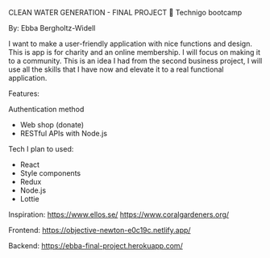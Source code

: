 CLEAN WATER GENERATION - FINAL PROJECT 🌊 Technigo bootcamp

By: Ebba Bergholtz-Widell

I want to make a user-friendly application with nice functions and design. This is app is for charity and an online membership. I will focus on making it to a community. This is an idea I had from the second business project, I will use all the skills that I have now and elevate it to a real functional application.

Features:

Authentication method
- Web shop (donate)
- RESTful APIs with Node.js

Tech I plan to used:

- React
- Style components
- Redux
- Node.js
- Lottie

Inspiration: https://www.ellos.se/ https://www.coralgardeners.org/

Frontend: https://objective-newton-e0c19c.netlify.app/

Backend: https://ebba-final-project.herokuapp.com/
